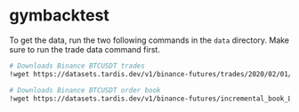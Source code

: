 # gymbacktest

To get the data, run the two following commands in the `data` directory. Make sure to run the trade data command first.

```bash
# Downloads Binance BTCUSDT trades
!wget https://datasets.tardis.dev/v1/binance-futures/trades/2020/02/01/BTCUSDT.csv.gz -O BTCUSDT_trades.csv.gz

# Downloads Binance BTCUSDT order book
!wget https://datasets.tardis.dev/v1/binance-futures/incremental_book_L2/2020/02/01/BTCUSDT.csv.gz -O BTCUSDT_book.csv.gz
```